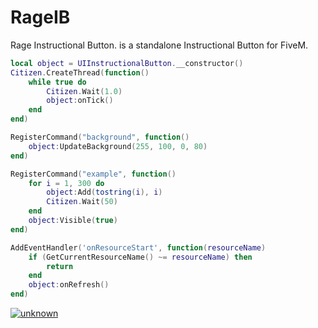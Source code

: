 # RageIB

Rage Instructional Button. is a standalone Instructional Button for FiveM.


```lua
local object = UIInstructionalButton.__constructor()
Citizen.CreateThread(function()
    while true do
        Citizen.Wait(1.0)
        object:onTick()
    end
end)

RegisterCommand("background", function()
    object:UpdateBackground(255, 100, 0, 80)
end)

RegisterCommand("example", function()
    for i = 1, 300 do
        object:Add(tostring(i), i)
        Citizen.Wait(50)
    end
    object:Visible(true)
end)

AddEventHandler('onResourceStart', function(resourceName)
    if (GetCurrentResourceName() ~= resourceName) then
        return
    end
    object:onRefresh()
end)

```
<a href="https://ibb.co/sbT0ZZX"><img src="https://i.ibb.co/QpW244x/unknown.png" alt="unknown" border="0"></a>

